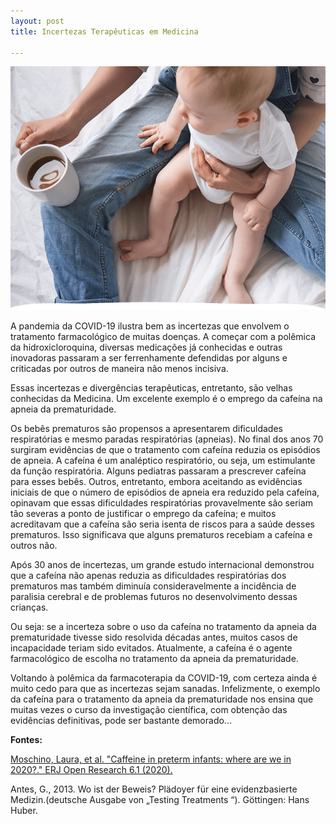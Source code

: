 ```yaml
---
layout: post
title: Incertezas Terapêuticas em Medicina 

---
```

![](/images/caffeine_baby.png)


A pandemia da COVID-19 ilustra bem as incertezas que envolvem o tratamento farmacológico de muitas doenças. A começar com a polêmica da hidroxicloroquina, diversas medicações já conhecidas e outras inovadoras passaram a ser ferrenhamente defendidas por alguns e criticadas por outros de maneira não menos incisiva.

Essas incertezas e divergências terapêuticas, entretanto, são velhas conhecidas da Medicina. Um excelente exemplo é o emprego da cafeína na apneia da prematuridade. 

Os bebês prematuros são propensos a apresentarem dificuldades respiratórias e mesmo paradas respiratórias (apneias). No final dos anos 70 surgiram evidências de que o tratamento com cafeína reduzia os episódios de apneia. A cafeína é um analéptico respiratório, ou seja, um estimulante da função respiratória. Alguns pediatras passaram a prescrever cafeína para esses bebês. Outros, entretanto, embora aceitando as evidências iniciais de que o número de episódios de apneia era reduzido pela cafeína, opinavam que essas dificuldades respiratórias provavelmente são seriam tão severas a ponto de justificar o emprego da cafeína; e muitos acreditavam que a cafeína são seria isenta de riscos para a saúde desses prematuros. Isso significava que alguns prematuros recebiam a cafeína e outros não.

Após 30 anos de incertezas, um grande estudo internacional demonstrou que a cafeína não apenas reduzia as dificuldades respiratórias dos prematuros mas também diminuía consideravelmente a incidência de paralisia cerebral e de problemas futuros no desenvolvimento dessas crianças. 

Ou seja: se a incerteza sobre o uso da cafeína no tratamento da apneia da prematuridade tivesse sido resolvida décadas antes, muitos casos de incapacidade teriam sido evitados.
Atualmente, a cafeína é o agente farmacológico de escolha no tratamento da apneia da prematuridade.

Voltando à polêmica da farmacoterapia da COVID-19, com certeza ainda é muito cedo para que as incertezas sejam sanadas. Infelizmente, o exemplo da cafeína para o tratamento da apneia da prematuridade nos ensina que muitas vezes o curso da investigação científica, com obtenção das evidências definitivas, pode ser bastante demorado...


**Fontes:** 

[Moschino, Laura, et al. "Caffeine in preterm infants: where are we in 2020?." ERJ Open Research 6.1 (2020).](https://openres.ersjournals.com/content/6/1/00330-2019)

Antes, G., 2013. Wo ist der Beweis? Plädoyer für eine evidenzbasierte Medizin.(deutsche Ausgabe von „Testing Treatments “). Göttingen: Hans Huber.







